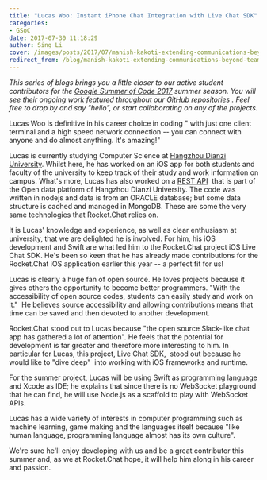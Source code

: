 ```yaml
---
title: "Lucas Woo: Instant iPhone Chat Integration with Live Chat SDK"
categories:
- GSoC
date: 2017-07-30 11:18:29
author: Sing Li
cover: /images/posts/2017/07/manish-kakoti-extending-communications-beyond-teams-with-rocketchat-federation/gsoc.png
redirect_from: /blog/manish-kakoti-extending-communications-beyond-teams-with-rocketchat-federation
---
```

_This series of blogs brings you a little closer to our active student contributors for the [Google Summer of Code 2017](https://rocket.chat/docs/contributing/google-summer-of-code) summer season. You will see their ongoing work featured throughout our [GitHub repositories](https://github.com/RocketChat) . Feel free to drop by and say "hello", or start collaborating on any of the projects._

Lucas Woo is definitive in his career choice in coding " with just one client terminal and a high speed network connection -- you can connect with anyone and do almost anything. It's amazing!"

Lucas is currently studying Computer Science at [Hangzhou Dianzi University](http://hdu.ciss.org.cn/). Whilst here, he has worked on an iOS app for both students and faculty of the university to keep track of their study and work information on campus. What's more, Lucas has also worked on a [REST API](https://api.hdu.edu.cn/)  that is part of the Open data platform of Hangzhou Dianzi University. The code was written in nodejs and data is from an ORACLE database; but some data structure is cached and managed in MongoDB. These are some the very same technologies that Rocket.Chat relies on.

It is Lucas' knowledge and experience, as well as clear enthusiasm at university, that we are delighted he is involved. For him, his iOS development and Swift are what led him to the Rocket.Chat project iOS Live Chat SDK. He's been so keen that he has already made contributions for the Rocket.Chat iOS application earlier this year -- a perfect fit for us!

Lucas is clearly a huge fan of open source. He loves projects because it gives others the opportunity to become better programmers. "With the accessibility of open source codes, students can easily study and work on it."  He believes source accessibility and allowing contributions means that time can be saved and then devoted to another development. 

Rocket.Chat stood out to Lucas because "the open source Slack-like chat app has gathered a lot of attention". He feels that the potential for development is far greater and therefore more interesting to him. In particular for Lucas, this project, Live Chat SDK,  stood out because he would like to "dive deep"  into working with iOS frameworks and runtime.

For the summer project, Lucas will be using Swift as programming language and Xcode as IDE; he explains that since there is no WebSocket playground that he can find, he will use Node.js as a scaffold to play with WebSocket APIs.

Lucas has a wide variety of interests in computer programming such as machine learning, game making and the languages itself because "like human language, programming language almost has its own culture". 

We're sure he'll enjoy developing with us and be a great contributor this summer and, as we at Rocket.Chat hope, it will help him along in his career and passion. 
